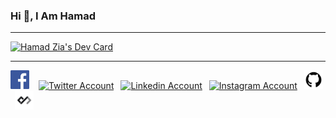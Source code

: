 ### Hi 👋, I Am Hamad
<hr>
<a href="https://app.daily.dev/hamadzia21"><img src="https://api.daily.dev/devcards/d21d40a67f2e4fe485b77076eedfed04.png?r=ppx" width="200" alt="Hamad Zia's Dev Card"/></a>
<br>
<hr>
<a href="https://www.facebook.com/hamad.zia21"><img src="https://github.com/hamadzia74/hamadzia74/blob/main/facebook_logo.png" title="Facebook" alt="Facebook Account" width="30"/></a> 
&ensp;
<a href="https://twitter.com/MS_HamadZia"><img src="https://cdn.worldvectorlogo.com/logos/twitter-6.svg" title="Twitter" alt="Twitter Account" width="40"/></a> 
&ensp;<a href="https://www.linkedin.com/in/hamadzia21"><img src="https://cdn.worldvectorlogo.com/logos/linkedin-icon-2.svg" title="Linkedin" alt="Linkedin Account" width="30"/></a>
&ensp;<a href="https://www.instagram.com/hamad.zia21"><img src="https://cdn.worldvectorlogo.com/logos/instagram-5.svg" title="Instagram" alt="Instagram Account" width="30"/></a>
&ensp;<a href="https://github.com/hamadzia74"><img src="https://github.com/hamadzia74/hamadzia74/blob/main/github_image.png" title="GitHub" alt="GitHub" width="30"/></a>
&ensp;<a href="https://app.daily.dev/hamadzia21"><img src="https://github.com/hamadzia74/hamadzia74/blob/main/dev-black.png" title="daily.dev" alt="daily.devGitHub" width="30"/></a>
<br>

<!--
**hamadzia74/hamadzia74** is a ✨ _special_ ✨ repository because its `README.md` (this file) appears on your GitHub profile.

Here are some ideas to get you started:

- 🔭 I’m currently working on ...
- 🌱 I’m currently learning ...
- 👯 I’m looking to collaborate on ...
- 🤔 I’m looking for help with ...
- 💬 Ask me about ...
- 📫 How to reach me: ...
- 😄 Pronouns: ...
- ⚡ Fun fact: ...
-->
